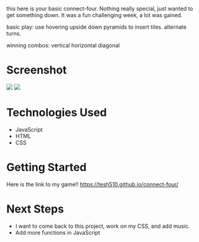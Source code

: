 # <Connect-Four->
this here is your basic connect-four. Nothing really special, just wanted to get something down. It was a fun challenging week, a lot was gained. 

basic play:
 use hovering upside down pyramids to insert tiles.
 alternate turns.

 winning combos:
 vertical
 horizontal
 diagonal



# Screenshot

<img src="https://i.imgur.com/x2evqQf.png">
<img src="https://i.imgur.com/R3RJsvU.png">

# Technologies Used

- JavaScript
- HTML
- CSS

# Getting Started
Here is the link to my game!! 
https://tesh510.github.io/connect-four/

# Next Steps

- I want to come back to this project, work on my CSS, and add music.
- Add more functions in JavaScript